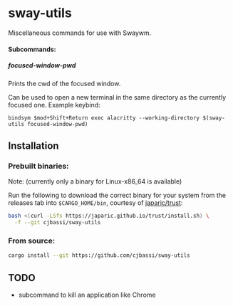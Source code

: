 # sway-utils

Miscellaneous commands for use with Swaywm.

#### Subcommands:

##### focused-window-pwd

Prints the cwd of the focused window.

Can be used to open a new terminal in the same directory as the currently focused one. Example keybind:

```
bindsym $mod+Shift+Return exec alacritty --working-directory $(sway-utils focused-window-pwd)
```

## Installation

### Prebuilt binaries:

Note: (currently only a binary for Linux-x86_64 is available)

Run the following to download the correct binary for your system from the releases tab into `$CARGO_HOME/bin`, courtesy of [japaric/trust](https://github.com/japaric/trust):

```bash
bash <(curl -LSfs https://japaric.github.io/trust/install.sh) \
  -f --git cjbassi/sway-utils
```

### From source:

```bash
cargo install --git https://github.com/cjbassi/sway-utils
```

## TODO

- subcommand to kill an application like Chrome
